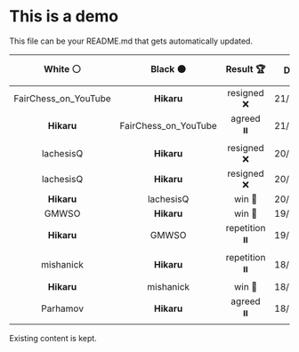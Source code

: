 # This is a demo

This file can be your README.md that gets automatically updated.

<!--START_SECTION:chessStats-->
<!-- Automatically generated with https://github.com/Balastrong/chess-stats-action -->

| White ⚪ | Black ⚫ | Result 🏆 | Date 📅 | Position 🗺️ |
|:---:|:---:|:---:|:---:|:---:|
| FairChess_on_YouTube | **Hikaru** | resigned ❌ | 21/8/2022 | <a href="http://www.ee.unb.ca/cgi-bin/tervo/fen.pl?select=2R5/P7/5ppP/6P1/2PkP3/1R3PK1/8/7r b - -">Link</a> |
| **Hikaru** | FairChess_on_YouTube | agreed ⏸️ | 21/8/2022 | <a href="http://www.ee.unb.ca/cgi-bin/tervo/fen.pl?select=2k5/2P5/p7/P1K5/5B2/8/4b3/8 b - -">Link</a> |
| lachesisQ | **Hikaru** | resigned ❌ | 20/8/2022 | <a href="http://www.ee.unb.ca/cgi-bin/tervo/fen.pl?select=4K3/1R2P3/8/2bBk3/2P5/8/8/5r2 w - -">Link</a> |
| lachesisQ | **Hikaru** | resigned ❌ | 20/8/2022 | <a href="http://www.ee.unb.ca/cgi-bin/tervo/fen.pl?select=1nb3k1/p4p2/2p2bq1/Qp5R/2pp1BP1/5B2/PP2PPK1/8 w - -">Link</a> |
| **Hikaru** | lachesisQ | win 🥇 | 20/8/2022 | <a href="http://www.ee.unb.ca/cgi-bin/tervo/fen.pl?select=8/8/P7/3K1ppp/5k1P/5P2/8/8 b - -">Link</a> |
| GMWSO | **Hikaru** | win 🥇 | 19/8/2022 | <a href="http://www.ee.unb.ca/cgi-bin/tervo/fen.pl?select=3r2k1/1q3pp1/p4n1p/P4N2/1P1p4/3p2P1/2r4P/Q3RRK1 w - -">Link</a> |
| **Hikaru** | GMWSO | repetition ⏸️ | 19/8/2022 | <a href="http://www.ee.unb.ca/cgi-bin/tervo/fen.pl?select=5k2/5P2/5b2/8/8/1Bp5/2K5/8 w - -">Link</a> |
| mishanick | **Hikaru** | repetition ⏸️ | 18/8/2022 | <a href="http://www.ee.unb.ca/cgi-bin/tervo/fen.pl?select=5rk1/p5p1/1p1p2Qp/2pR4/7R/P1P4P/2B3PK/4r1q1 w - -">Link</a> |
| **Hikaru** | mishanick | win 🥇 | 18/8/2022 | <a href="http://www.ee.unb.ca/cgi-bin/tervo/fen.pl?select=K7/8/8/8/8/6k1/R7/8 w - -">Link</a> |
| Parhamov | **Hikaru** | agreed ⏸️ | 18/8/2022 | <a href="http://www.ee.unb.ca/cgi-bin/tervo/fen.pl?select=6k1/4R1p1/2r1p2p/2P5/4pP2/6P1/7P/6K1 w - -">Link</a> |

<!--END_SECTION:chessStats-->

Existing content is kept.
